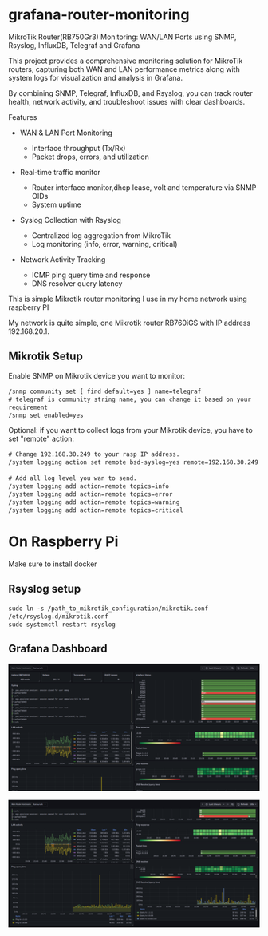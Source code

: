 # grafana-router-monitoring
MikroTik Router(RB750Gr3) Monitoring: WAN/LAN Ports using SNMP, Rsyslog, InfluxDB, Telegraf and Grafana

This project provides a comprehensive monitoring solution for MikroTik routers, capturing both WAN and LAN performance metrics along with system logs for visualization and analysis in Grafana.

By combining SNMP, Telegraf, InfluxDB, and Rsyslog, you can track router health, network activity, and troubleshoot issues with clear dashboards.

Features
* WAN & LAN Port Monitoring
  * Interface throughput (Tx/Rx)
  * Packet drops, errors, and utilization

* Real-time  traffic monitor
  * Router interface monitor,dhcp lease, volt and temperature via SNMP OIDs
  * System uptime 

* Syslog Collection with Rsyslog
  * Centralized log aggregation from MikroTik
  * Log monitoring (info, error, warning, critical)

* Network Activity Tracking
  * ICMP ping query time and response
  * DNS resolver query latency

This is simple Mikrotik router monitoring I use in my home network using raspberry PI

My network is quite simple, one Mikrotik router RB760iGS with IP address 192.168.20.1.

## Mikrotik Setup

Enable SNMP on Mikrotik device you want to monitor:

```
/snmp community set [ find default=yes ] name=telegraf
# telegraf is community string name, you can change it based on your requirement
/snmp set enabled=yes
```
Optional: if you want to collect logs from your Mikrotik device, you have to set "remote" action:

```
# Change 192.168.30.249 to your rasp IP address.
/system logging action set remote bsd-syslog=yes remote=192.168.30.249

# Add all log level you wan to send.
/system logging add action=remote topics=info
/system logging add action=remote topics=error
/system logging add action=remote topics=warning
/system logging add action=remote topics=critical
```
# On Raspberry Pi
Make sure to install docker 

## Rsyslog setup
```
sudo ln -s /path_to_mikrotik_configuration/mikrotik.conf /etc/rsyslog.d/mikrotik.conf
sudo systemctl restart rsyslog
```
## Grafana Dashboard
![Screenshot1](./imgs/1.png)

![Screenshot2](./imgs/2.png)


